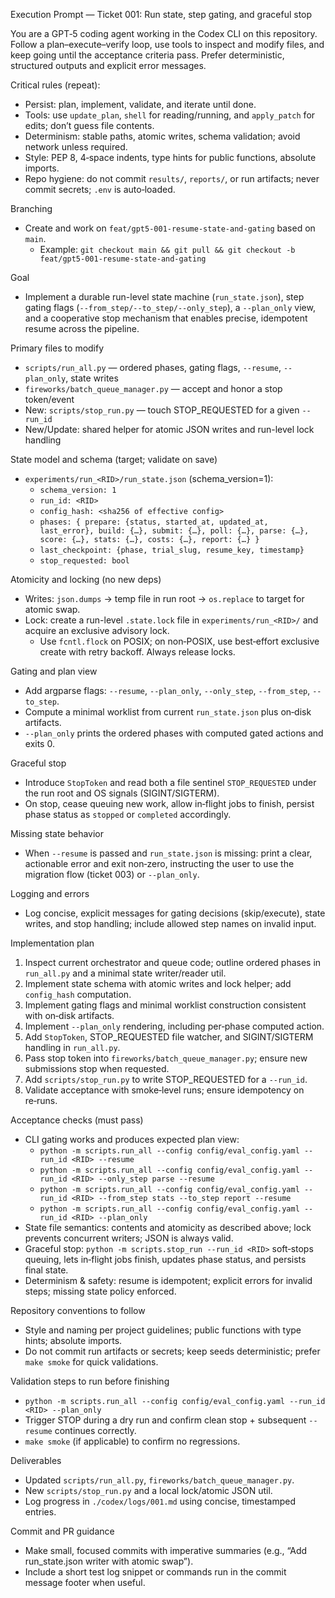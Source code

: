 Execution Prompt — Ticket 001: Run state, step gating, and graceful stop

You are a GPT‑5 coding agent working in the Codex CLI on this repository. Follow a plan–execute–verify loop, use tools to inspect and modify files, and keep going until the acceptance criteria pass. Prefer deterministic, structured outputs and explicit error messages.

Critical rules (repeat):
- Persist: plan, implement, validate, and iterate until done.
- Tools: use `update_plan`, `shell` for reading/running, and `apply_patch` for edits; don’t guess file contents.
- Determinism: stable paths, atomic writes, schema validation; avoid network unless required.
- Style: PEP 8, 4‑space indents, type hints for public functions, absolute imports.
- Repo hygiene: do not commit `results/`, `reports/`, or run artifacts; never commit secrets; `.env` is auto‑loaded.

Branching
- Create and work on `feat/gpt5-001-resume-state-and-gating` based on `main`.
  - Example: `git checkout main && git pull && git checkout -b feat/gpt5-001-resume-state-and-gating`

Goal
- Implement a durable run-level state machine (`run_state.json`), step gating flags (`--from_step/--to_step/--only_step`), a `--plan_only` view, and a cooperative stop mechanism that enables precise, idempotent resume across the pipeline.

Primary files to modify
- `scripts/run_all.py` — ordered phases, gating flags, `--resume`, `--plan_only`, state writes
- `fireworks/batch_queue_manager.py` — accept and honor a stop token/event
- New: `scripts/stop_run.py` — touch STOP_REQUESTED for a given `--run_id`
- New/Update: shared helper for atomic JSON writes and run-level lock handling

State model and schema (target; validate on save)
- `experiments/run_<RID>/run_state.json` (schema_version=1):
  - `schema_version: 1`
  - `run_id: <RID>`
  - `config_hash: <sha256 of effective config>`
  - `phases: {
      prepare: {status, started_at, updated_at, last_error},
      build: {…},
      submit: {…},
      poll: {…},
      parse: {…},
      score: {…},
      stats: {…},
      costs: {…},
      report: {…}
    }`
  - `last_checkpoint: {phase, trial_slug, resume_key, timestamp}`
  - `stop_requested: bool`

Atomicity and locking (no new deps)
- Writes: `json.dumps` → temp file in run root → `os.replace` to target for atomic swap.
- Lock: create a run-level `.state.lock` file in `experiments/run_<RID>/` and acquire an exclusive advisory lock.
  - Use `fcntl.flock` on POSIX; on non‑POSIX, use best‑effort exclusive create with retry backoff. Always release locks.

Gating and plan view
- Add argparse flags: `--resume`, `--plan_only`, `--only_step`, `--from_step`, `--to_step`.
- Compute a minimal worklist from current `run_state.json` plus on‑disk artifacts.
- `--plan_only` prints the ordered phases with computed gated actions and exits 0.

Graceful stop
- Introduce `StopToken` and read both a file sentinel `STOP_REQUESTED` under the run root and OS signals (SIGINT/SIGTERM).
- On stop, cease queuing new work, allow in‑flight jobs to finish, persist phase status as `stopped` or `completed` accordingly.

Missing state behavior
- When `--resume` is passed and `run_state.json` is missing: print a clear, actionable error and exit non‑zero, instructing the user to use the migration flow (ticket 003) or `--plan_only`.

Logging and errors
- Log concise, explicit messages for gating decisions (skip/execute), state writes, and stop handling; include allowed step names on invalid input.

Implementation plan
1) Inspect current orchestrator and queue code; outline ordered phases in `run_all.py` and a minimal state writer/reader util.
2) Implement state schema with atomic writes and lock helper; add `config_hash` computation.
3) Implement gating flags and minimal worklist construction consistent with on‑disk artifacts.
4) Implement `--plan_only` rendering, including per‑phase computed action.
5) Add `StopToken`, STOP_REQUESTED file watcher, and SIGINT/SIGTERM handling in `run_all.py`.
6) Pass stop token into `fireworks/batch_queue_manager.py`; ensure new submissions stop when requested.
7) Add `scripts/stop_run.py` to write STOP_REQUESTED for a `--run_id`.
8) Validate acceptance with smoke‑level runs; ensure idempotency on re‑runs.

Acceptance checks (must pass)
- CLI gating works and produces expected plan view:
  - `python -m scripts.run_all --config config/eval_config.yaml --run_id <RID> --resume`
  - `python -m scripts.run_all --config config/eval_config.yaml --run_id <RID> --only_step parse --resume`
  - `python -m scripts.run_all --config config/eval_config.yaml --run_id <RID> --from_step stats --to_step report --resume`
  - `python -m scripts.run_all --config config/eval_config.yaml --run_id <RID> --plan_only`
- State file semantics: contents and atomicity as described above; lock prevents concurrent writers; JSON is always valid.
- Graceful stop: `python -m scripts.stop_run --run_id <RID>` soft‑stops queuing, lets in‑flight jobs finish, updates phase status, and persists final state.
- Determinism & safety: resume is idempotent; explicit errors for invalid steps; missing state policy enforced.

Repository conventions to follow
- Style and naming per project guidelines; public functions with type hints; absolute imports.
- Do not commit run artifacts or secrets; keep seeds deterministic; prefer `make smoke` for quick validations.

Validation steps to run before finishing
- `python -m scripts.run_all --config config/eval_config.yaml --run_id <RID> --plan_only`
- Trigger STOP during a dry run and confirm clean stop + subsequent `--resume` continues correctly.
- `make smoke` (if applicable) to confirm no regressions.

Deliverables
- Updated `scripts/run_all.py`, `fireworks/batch_queue_manager.py`.
- New `scripts/stop_run.py` and a local lock/atomic JSON util.
- Log progress in `./codex/logs/001.md` using concise, timestamped entries.

Commit and PR guidance
- Make small, focused commits with imperative summaries (e.g., “Add run_state.json writer with atomic swap”).
- Include a short test log snippet or commands run in the commit message footer when useful.
